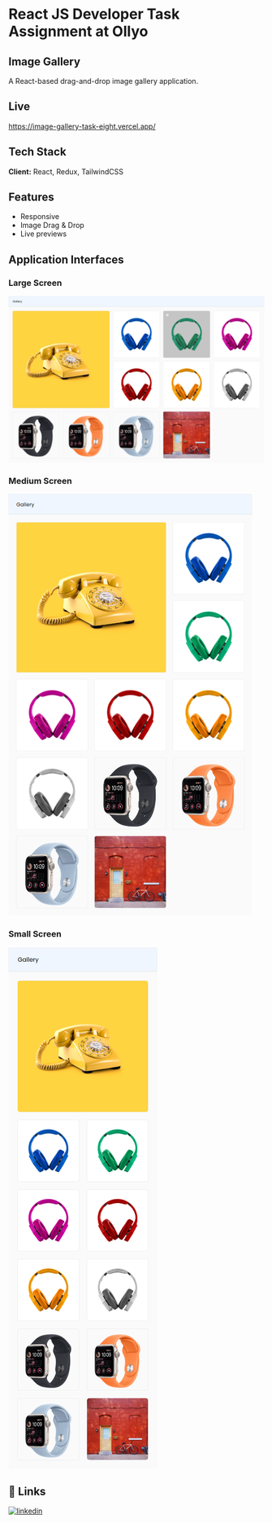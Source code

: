 
# React JS Developer Task Assignment at Ollyo

## Image Gallery
A React-based drag-and-drop image gallery application.
## Live

https://image-gallery-task-eight.vercel.app/


## Tech Stack

**Client:** React, Redux, TailwindCSS




## Features

- Responsive
- Image Drag & Drop
- Live previews


## Application Interfaces

### Large Screen
![Large Screen](https://github.com/hossain-shahrier/Image_Gallery_Task/blob/main/lg-screen.png?raw=true)

### Medium Screen
![Large Screen](https://github.com/hossain-shahrier/Image_Gallery_Task/blob/main/md-screen.png?raw=true)

### Small Screen
![Small Screen](https://github.com/hossain-shahrier/Image_Gallery_Task/blob/main/sm-screen.png?raw=true)
## 🔗 Links
[![linkedin](https://img.shields.io/badge/linkedin-0A66C2?style=for-the-badge&logo=linkedin&logoColor=white)](https://www.linkedin.com/in/hossain-shahrier/)


